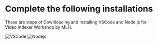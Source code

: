 # Complete the following installations

These are steps of Downloading and Installing VSCode and Node.js for Video Indexer Workshop by MLH.

![VSCode](https://github.com/MSPImpact/AzureDays/blob/master/D5:Machine_Learning_and_Video_Indexer_using_Microsoft_Azure/Installations_instructions/Picture1.png "Visual Studio Code")
![Nodejs](https://github.com/MSPImpact/AzureDays/blob/master/D5:Machine_Learning_and_Video_Indexer_using_Microsoft_Azure/Installations_instructions/Picture2.png "Node.js")
